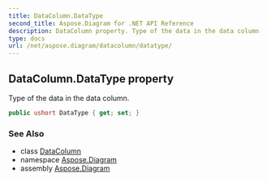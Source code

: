 ```yaml
---
title: DataColumn.DataType
second_title: Aspose.Diagram for .NET API Reference
description: DataColumn property. Type of the data in the data column
type: docs
url: /net/aspose.diagram/datacolumn/datatype/
---
```

## DataColumn.DataType property

Type of the data in the data column.

```csharp
public ushort DataType { get; set; }
```

### See Also

* class [DataColumn](../)
* namespace [Aspose.Diagram](../../datacolumn/)
* assembly [Aspose.Diagram](../../../)


